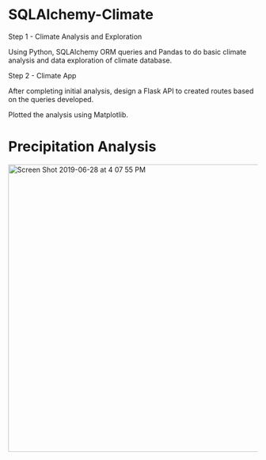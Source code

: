 # SQLAlchemy-Climate

Step 1 - Climate Analysis and Exploration

Using Python, SQLAlchemy ORM queries and Pandas to do basic climate analysis and data exploration of climate database.

Step 2 - Climate App

After completing initial analysis, design a Flask API to created routes based on the queries developed.

Plotted the analysis using Matplotlib.

# Precipitation Analysis

<img width="581" alt="Screen Shot 2019-06-28 at 4 07 55 PM" src="https://user-images.githubusercontent.com/49076702/60375659-24feea80-99bf-11e9-8662-84a8ddcfcce8.png">
